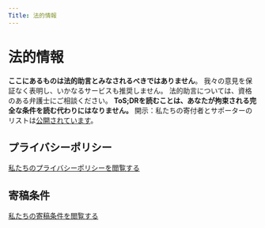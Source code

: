 ```yaml
---
Title: 法的情報
---
```


# 法的情報

**ここにあるものは法的助言とみなされるべきではありません**。 我々の意見を保証なく表明し、いかなるサービスも推奨しません。 法的助言については、資格のある弁護士にご相談ください。 **ToS;DRを読むことは、あなたが拘束される完全な条件を読む代わりにはなりません。** 開示：私たちの寄付者とサポーターのリストは[公開されています](https://thanks.tosdr.org/)。

## プライバシーポリシー

[私たちのプライバシーポリシーを閲覧する](https://docs.tosdr.org/site-policy/tosdr-terms/tosdr.org-privacy-policy)

## 寄稿条件

[私たちの寄稿条件を閲覧する](https://docs.tosdr.org/site-policy/tosdr-terms/tosdr.org-terms-of-contribution)
